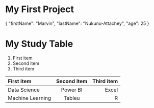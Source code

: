 # My First Project
{
  "firstName": "Marvin",
  "lastName": "Nukunu-Attachey",
  "age": 25
}

# My Study Table
1. First item
2. Second item
3. Third item

| First item  | Second item | Third item    |
| :---        |    :----:   |          ---: |
| Data Science      | Power BI      | Excel   |
| Machine Learning  | Tableu        | R      |
